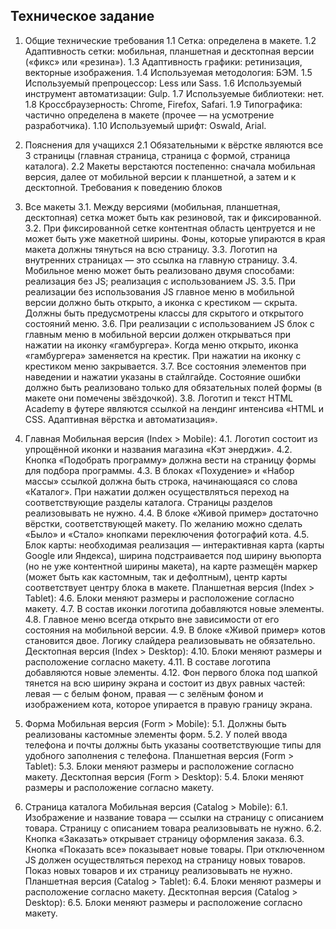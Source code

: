 ## Техническое задание

1. Общие технические требования
1.1 Сетка: определена в макете.
1.2 Адаптивность сетки: мобильная, планшетная и десктопная версии («фикс» или «резина»).
1.3 Адаптивность графики: ретинизация, векторные изображения.
1.4 Используемая методология: БЭМ.
1.5 Используемый препроцессор: Less или Sass.
1.6 Используемый инструмент автоматизации: Gulp.
1.7 Используемые библиотеки: нет.
1.8 Кроссбраузерность: Chrome, Firefox, Safari.
1.9 Типографика: частично определена в макете (прочее — на усмотрение разработчика).
1.10 Используемый шрифт: Oswald, Arial.

2. Пояснения для учащихся
2.1 Обязательными к вёрстке являются все 3 страницы (главная страница, страница с формой, страница каталога).
2.2 Макеты верстаются постепенно: сначала мобильная версия, далее от мобильной версии к планшетной, а затем и к десктопной.
Требования к поведению блоков

3. Все макеты
3.1. Между версиями (мобильная, планшетная, десктопная) сетка может быть как резиновой, так и фиксированной.
3.2. При фиксированной сетке контентная область центруется и не может быть уже макетной ширины. Фоны, которые упираются в края макета должны тянуться на всю страницу.
3.3. Логотип на внутренних страницах — это ссылка на главную страницу.
3.4. Мобильное меню может быть реализовано двумя способами:
реализация без JS;
реализация с использованием JS.
3.5. При реализации без использования JS главное меню в мобильной версии должно быть открыто, а иконка с крестиком — скрыта. Должны быть предусмотрены классы для скрытого и открытого состояний меню.
3.6. При реализации с использованием JS блок с главным меню в мобильной версии должен открываться при нажатии на иконку «гамбургера». Когда меню открыто, иконка «гамбургера» заменяется на крестик. При нажатии на иконку с крестиком меню закрывается.
3.7. Все состояния элементов при наведении и нажатии указаны в стайлгайде. Состояние ошибки должно быть реализовано только для обязательных полей формы (в макете они помечены звёздочкой).
3.8. Логотип и текст HTML Academy в футере являются ссылкой на лендинг интенсива «HTML и CSS. Адаптивная вёрстка и автоматизация».

4. Главная
Мобильная версия (Index > Mobile):
4.1. Логотип состоит из упрощённой иконки и названия магазина «Кэт энерджи».
4.2. Кнопка «Подобрать программу» должна вести на страницу формы для подбора программы.
4.3. В блоках «Похудение» и «Набор массы» ссылкой должна быть строка, начинающаяся со слова «Каталог». При нажатии должен осуществляться переход на соответствующие разделы каталога. Страницы разделов реализовывать не нужно.
4.4. В блоке «Живой пример» достаточно вёрстки, соответствующей макету. По желанию можно сделать «Было» и «Стало» кнопками переключения фотографий кота.
4.5. Блок карты: необходимая реализация — интерактивная карта (карты Google или Яндекса), ширина подстраивается под ширину вьюпорта (но не уже контентной ширины макета), на карте размещён маркер (может быть как кастомным, так и дефолтным), центр карты соответствует центру блока в макете.
Планшетная версия (Index > Tablet):
4.6. Блоки меняют размеры и расположение согласно макету.
4.7. В состав иконки логотипа добавляются новые элементы.
4.8. Главное меню всегда открыто вне зависимости от его состояния на мобильной версии.
4.9. В блоке «Живой пример» котов становится двое. Логику слайдера реализовывать не обязательно.
Десктопная версия (Index > Desktop):
4.10. Блоки меняют размеры и расположение согласно макету.
4.11. В составе логотипа добавляются новые элементы.
4.12. Фон первого блока под шапкой тянется на всю ширину экрана и состоит из двух равных частей: левая — с белым фоном, правая — с зелёным фоном и изображением кота, которое упирается в правую границу экрана.

5. Форма
Мобильная версия (Form > Mobile):
5.1. Должны быть реализованы кастомные элементы форм.
5.2. У полей ввода телефона и почты должны быть указаны соответствующие типы для удобного заполнения с телефона.
Планшетная версия (Form > Tablet):
5.3. Блоки меняют размеры и расположение согласно макету.
Десктопная версия (Form > Desktop):
5.4. Блоки меняют размеры и расположение согласно макету.

6. Страница каталога
Мобильная версия (Catalog > Mobile):
6.1. Изображение и название товара — ссылки на страницу с описанием товара. Страницу с описанием товара реализовывать не нужно.
6.2. Кнопка «Заказать» открывает страницу оформления заказа.
6.3. Кнопка «Показать все» показывает новые товары. При отключенном JS должен осуществляться переход на страницу новых товаров. Показ новых товаров и их страницу реализовывать не нужно.
Планшетная версия (Catalog > Tablet):
6.4. Блоки меняют размеры и расположение согласно макету.
Десктопная версия (Catalog > Desktop):
6.5. Блоки меняют размеры и расположение согласно макету.
